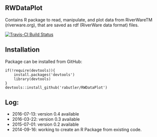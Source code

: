 ## RWDataPlot

Contains R package to read, manipulate, and plot data from RiverWareTM (riverware.org), that are saved as rdf (RiverWare data format) files.  

[![Travis-CI Build Status](https://travis-ci.org/rabutler/RWDataPlot.svg?branch=dev)](https://travis-ci.org/rabutler/RWDataPlot)

## Installation

Package can be installed from GitHub:

```
if(!require(devtools)){
	install.packages('devtools')
	library(devtools)
}
devtools::install_github('rabutler/RWDataPlot')
```

## Log:
* 2016-07-13: version 0.4 available
* 2016-03-22: version 0.3 available
* 2015-07-01: version 0.2 available
* 2014-09-16: working to create an R Package from existing code.
